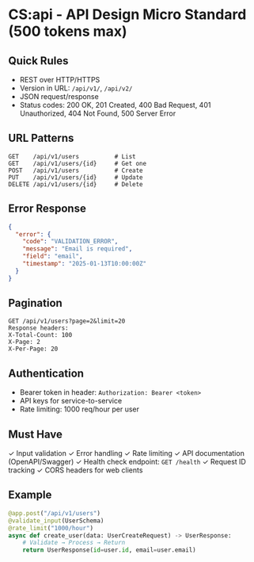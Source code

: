 # CS:api - API Design Micro Standard (500 tokens max)

## Quick Rules
- REST over HTTP/HTTPS
- Version in URL: `/api/v1/`, `/api/v2/`
- JSON request/response
- Status codes: 200 OK, 201 Created, 400 Bad Request, 401 Unauthorized, 404 Not Found, 500 Server Error

## URL Patterns
```
GET    /api/v1/users          # List
GET    /api/v1/users/{id}     # Get one
POST   /api/v1/users          # Create
PUT    /api/v1/users/{id}     # Update
DELETE /api/v1/users/{id}     # Delete
```

## Error Response
```json
{
  "error": {
    "code": "VALIDATION_ERROR",
    "message": "Email is required",
    "field": "email",
    "timestamp": "2025-01-13T10:00:00Z"
  }
}
```

## Pagination
```
GET /api/v1/users?page=2&limit=20
Response headers:
X-Total-Count: 100
X-Page: 2
X-Per-Page: 20
```

## Authentication
- Bearer token in header: `Authorization: Bearer <token>`
- API keys for service-to-service
- Rate limiting: 1000 req/hour per user

## Must Have
✓ Input validation
✓ Error handling
✓ Rate limiting
✓ API documentation (OpenAPI/Swagger)
✓ Health check endpoint: `GET /health`
✓ Request ID tracking
✓ CORS headers for web clients

## Example
```python
@app.post("/api/v1/users")
@validate_input(UserSchema)
@rate_limit("1000/hour")
async def create_user(data: UserCreateRequest) -> UserResponse:
    # Validate → Process → Return
    return UserResponse(id=user.id, email=user.email)
```
